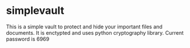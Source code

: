 # simplevault
This is a simple vault to protect and hide your important files and documents.
It is enctypted and uses python cryptography library.
Current password is 6969
